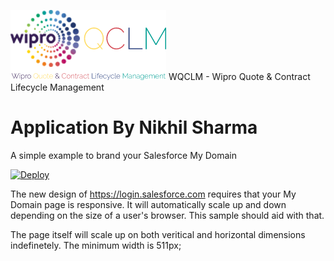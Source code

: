 ![WQCLM LOGO](/images/WQCLM-LOGO-TRIMMED.png?raw=true "WQCLM - Wipro Quote & Contract Lifecycle Management")
WQCLM - Wipro Quote & Contract Lifecycle Management

Application By Nikhil Sharma
===========================================================================================================

A simple example to brand your Salesforce My Domain

[![Deploy](https://www.herokucdn.com/deploy/button.png)](https://heroku.com/deploy?template=https://github.com/NikVerse/wqclm)

The new design of https://login.salesforce.com requires that your My Domain page is responsive.   It will automatically scale up and down depending on the size of a user's browser.   This sample should aid with that.

The page itself will scale up on both veritical and horizontal dimensions indefinetely.   The minimum width is 511px;


